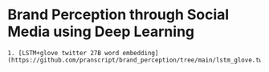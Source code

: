 
# Brand Perception through Social Media using Deep Learning

	1. [LSTM+glove twitter 27B word embedding](https://github.com/pranscript/brand_perception/tree/main/lstm_glove.twitter.27B])